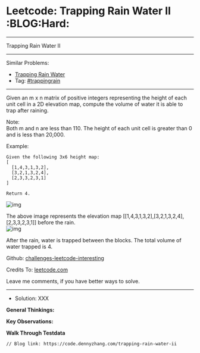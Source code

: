 # Leetcode: Trapping Rain Water II     :BLOG:Hard:


---

Trapping Rain Water II  

---

Similar Problems:  
-   [Trapping Rain Water](https://code.dennyzhang.com/container-water)
-   Tag: [#trappingrain](https://code.dennyzhang.com/tag/trappingrain)

---

Given an m x n matrix of positive integers representing the height of each unit cell in a 2D elevation map, compute the volume of water it is able to trap after raining.  

Note:  
Both m and n are less than 110. The height of each unit cell is greater than 0 and is less than 20,000.  

Example:  

    Given the following 3x6 height map:
    [
      [1,4,3,1,3,2],
      [3,2,1,3,2,4],
      [2,3,3,2,3,1]
    ]
    
    Return 4.

![img](//raw.githubusercontent.com/DennyZhang/challenges-leetcode-interesting/master/images/rainwater_empty.png)  

The above image represents the elevation map [[1,4,3,1,3,2],[3,2,1,3,2,4],[2,3,3,2,3,1]] before the rain.  
![img](//raw.githubusercontent.com/DennyZhang/challenges-leetcode-interesting/master/images/rainwater_fill.png)  

After the rain, water is trapped between the blocks. The total volume of water trapped is 4.  

Github: [challenges-leetcode-interesting](https://github.com/DennyZhang/challenges-leetcode-interesting/tree/master/trapping-rain-water-ii)  

Credits To: [leetcode.com](https://leetcode.com/problems/trapping-rain-water-ii/description/)  

Leave me comments, if you have better ways to solve.  

---

-   Solution: XXX

**General Thinkings:**  


**Key Observations:**  


**Walk Through Testdata**  


    // Blog link: https://code.dennyzhang.com/trapping-rain-water-ii
